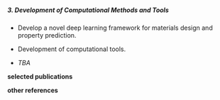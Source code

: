 ##### **3. Development of Computational Methods and Tools**

- Develop a novel deep learning framework for materials design and property prediction.

- Development of computational tools.

- *TBA*


**selected publications**


**other references**
